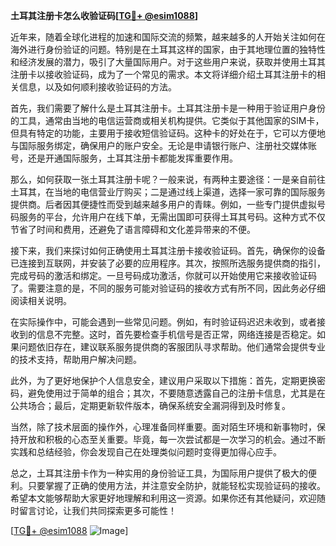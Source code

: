 **土耳其注册卡怎么收验证码[[TG💪+ @esim1088](https://t.me/s/esim1088)]**

近年来，随着全球化进程的加速和国际交流的频繁，越来越多的人开始关注如何在海外进行身份验证的问题。特别是在土耳其这样的国家，由于其地理位置的独特性和经济发展的潜力，吸引了大量国际用户。对于这些用户来说，获取并使用土耳其注册卡以接收验证码，成为了一个常见的需求。本文将详细介绍土耳其注册卡的相关信息，以及如何顺利接收验证码的方法。

首先，我们需要了解什么是土耳其注册卡。土耳其注册卡是一种用于验证用户身份的工具，通常由当地的电信运营商或相关机构提供。它类似于其他国家的SIM卡，但具有特定的功能，主要用于接收短信验证码。这种卡的好处在于，它可以方便地与国际服务绑定，确保用户的账户安全。无论是申请银行账户、注册社交媒体账号，还是开通国际服务，土耳其注册卡都能发挥重要作用。

那么，如何获取一张土耳其注册卡呢？一般来说，有两种主要途径：一是亲自前往土耳其，在当地的电信营业厅购买；二是通过线上渠道，选择一家可靠的国际服务提供商。后者因其便捷性而受到越来越多用户的青睐。例如，一些专门提供虚拟号码服务的平台，允许用户在线下单，无需出国即可获得土耳其号码。这种方式不仅节省了时间和费用，还避免了语言障碍和文化差异带来的不便。

接下来，我们来探讨如何正确使用土耳其注册卡接收验证码。首先，确保你的设备已连接到互联网，并安装了必要的应用程序。其次，按照所选服务提供商的指引，完成号码的激活和绑定。一旦号码成功激活，你就可以开始使用它来接收验证码了。需要注意的是，不同的服务可能对验证码的接收方式有所不同，因此务必仔细阅读相关说明。

在实际操作中，可能会遇到一些常见问题。例如，有时验证码迟迟未收到，或者接收到的信息不完整。这时，首先要检查手机信号是否正常，网络连接是否稳定。如果问题依旧存在，建议联系服务提供商的客服团队寻求帮助。他们通常会提供专业的技术支持，帮助用户解决问题。

此外，为了更好地保护个人信息安全，建议用户采取以下措施：首先，定期更换密码，避免使用过于简单的组合；其次，不要随意透露自己的注册卡信息，尤其是在公共场合；最后，定期更新软件版本，确保系统安全漏洞得到及时修复。

当然，除了技术层面的操作外，心理准备同样重要。面对陌生环境和新事物时，保持开放和积极的心态至关重要。毕竟，每一次尝试都是一次学习的机会。通过不断实践和总结经验，你会发现自己在处理类似问题时变得更加得心应手。

总之，土耳其注册卡作为一种实用的身份验证工具，为国际用户提供了极大的便利。只要掌握了正确的使用方法，并注意安全防护，就能轻松实现验证码的接收。希望本文能够帮助大家更好地理解和利用这一资源。如果你还有其他疑问，欢迎随时留言讨论，让我们共同探索更多可能性！

[[TG💪+ @esim1088](https://t.me/s/esim1088) ![Image](https://i.postimg.cc/4NQfJmqS/Snipaste-2025-05-13-00-14-12.png)]